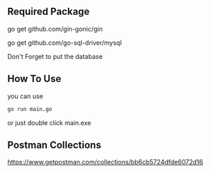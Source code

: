 ## Required Package
go get github.com/gin-gonic/gin

go get github.com/go-sql-driver/mysql

Don't Forget to put the database

## How To Use
you can use 
```bash
go run main.go
```
or
just double click main.exe


## Postman Collections
https://www.getpostman.com/collections/bb6cb5724dfde6072d16
